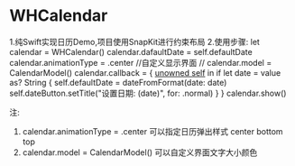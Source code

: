 # WHCalendar
1.纯Swift实现日历Demo,项目使用SnapKit进行约束布局
2.使用步骤:
let calendar = WHCalendar()
        calendar.dafaultDate = self.defaultDate
        calendar.animationType = .center
        //自定义显示界面
//        calendar.model = CalendarModel()
        calendar.callback = { [unowned self](value) in
            if let date = value as? String {
                self.defaultDate = dateFromFormat(date: date)
                self.dateButton.setTitle("设置日期: \(date)", for: .normal)
            }
        }
        calendar.show()
     
     
 注:
 1. calendar.animationType = .center  可以指定日历弹出样式  center  bottom  top
 2. calendar.model = CalendarModel() 可以自定义界面文字大小颜色

